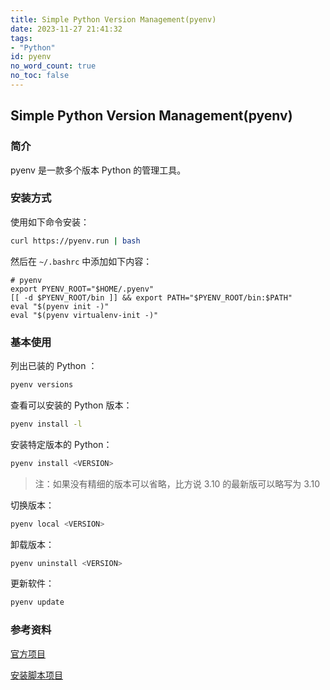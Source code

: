 ```yaml
---
title: Simple Python Version Management(pyenv)
date: 2023-11-27 21:41:32
tags: 
- "Python"
id: pyenv
no_word_count: true
no_toc: false
---
```


## Simple Python Version Management(pyenv)

### 简介

pyenv 是一款多个版本 Python 的管理工具。

### 安装方式

使用如下命令安装：

```bash
curl https://pyenv.run | bash
```

然后在 `~/.bashrc` 中添加如下内容：

```text
# pyenv
export PYENV_ROOT="$HOME/.pyenv"
[[ -d $PYENV_ROOT/bin ]] && export PATH="$PYENV_ROOT/bin:$PATH"
eval "$(pyenv init -)"
eval "$(pyenv virtualenv-init -)"
```

### 基本使用

列出已装的 Python ：

```bash
pyenv versions
```

查看可以安装的 Python 版本：

```bash
pyenv install -l
```

安装特定版本的 Python：

```bash
pyenv install <VERSION>
```

> 注：如果没有精细的版本可以省略，比方说 3.10 的最新版可以略写为 3.10

切换版本：

```bash
pyenv local <VERSION>
```

卸载版本：

```bash
pyenv uninstall <VERSION>
```

更新软件：

```bash
pyenv update
```

### 参考资料

[官方项目](https://github.com/pyenv/pyenv)

[安装脚本项目](https://github.com/pyenv/pyenv-installer)
